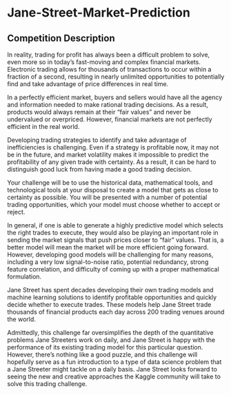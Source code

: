 # Jane-Street-Market-Prediction

## Competition Description
In reality, trading for profit has always been a difficult problem to solve, even more so in today’s fast-moving and complex financial markets. Electronic trading allows for thousands of transactions to occur within a fraction of a second, resulting in nearly unlimited opportunities to potentially find and take advantage of price differences in real time.

In a perfectly efficient market, buyers and sellers would have all the agency and information needed to make rational trading decisions. As a result, products would always remain at their “fair values” and never be undervalued or overpriced. However, financial markets are not perfectly efficient in the real world.

Developing trading strategies to identify and take advantage of inefficiencies is challenging. Even if a strategy is profitable now, it may not be in the future, and market volatility makes it impossible to predict the profitability of any given trade with certainty. As a result, it can be hard to distinguish good luck from having made a good trading decision.

Your challenge will be to use the historical data, mathematical tools, and technological tools at your disposal to create a model that gets as close to certainty as possible. You will be presented with a number of potential trading opportunities, which your model must choose whether to accept or reject.

In general, if one is able to generate a highly predictive model which selects the right trades to execute, they would also be playing an important role in sending the market signals that push prices closer to “fair” values. That is, a better model will mean the market will be more efficient going forward. However, developing good models will be challenging for many reasons, including a very low signal-to-noise ratio, potential redundancy, strong feature correlation, and difficulty of coming up with a proper mathematical formulation.

Jane Street has spent decades developing their own trading models and machine learning solutions to identify profitable opportunities and quickly decide whether to execute trades. These models help Jane Street trade thousands of financial products each day across 200 trading venues around the world.

Admittedly, this challenge far oversimplifies the depth of the quantitative problems Jane Streeters work on daily, and Jane Street is happy with the performance of its existing trading model for this particular question. However, there’s nothing like a good puzzle, and this challenge will hopefully serve as a fun introduction to a type of data science problem that a Jane Streeter might tackle on a daily basis. Jane Street looks forward to seeing the new and creative approaches the Kaggle community will take to solve this trading challenge.
